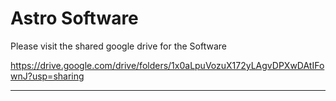 # Astro Software

Please visit the shared google drive for the Software

https://drive.google.com/drive/folders/1x0aLpuVozuX172yLAgvDPXwDAtIFownJ?usp=sharing

---
